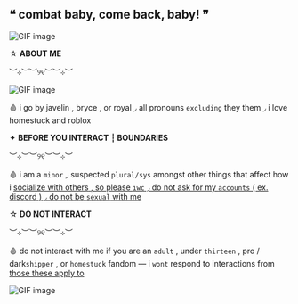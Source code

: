   ## ❝ combat baby, come back, baby! ❞
![GIF image](https://github.com/user-attachments/assets/ee95fd5d-baa8-45dc-bc56-1c6ab4849cad)


☆  **ABOUT ME**

︶⊹︶︶୨୧︶︶⊹︶

![GIF image](https://github.com/user-attachments/assets/d4b4b3a5-fda8-42f5-9e57-82f2608790db)

🩸  i  go  by  javelin  ,  bryce  ,  or  royal  ◞  all  pronouns  `excluding`  they  them ◞  i  love  homestuck  and  roblox  

✦  **BEFORE  YOU  INTERACT  ┆  BOUNDARIES**

︶⊹︶︶୨୧︶︶⊹︶

🩸  i  am  a  `minor`  ◞  suspected  `plural/sys`  amongst  other  things  that  affect  how  i  <ins>socialize  with  others<ins>  </ins>,  so  please  `iwc`  ◞  do  not  ask  for  my  `accounts`  (  ex.  discord  )  ◞  do  not  be  `sexual`  with  me

☆  **DO  NOT  INTERACT**

︶⊹︶︶୨୧︶︶⊹︶

🩸  do  not  interact  with  me  if you  are  an  `adult`  ,  under  `thirteen`  ,  pro  /  dark`shipper`  ,  or  `homestuck`  fandom  —  i  `wont`  respond  to  interactions from <ins>those these apply to<ins>

![GIF image](https://github.com/user-attachments/assets/00c32370-d1f9-4171-9285-90066093df3b)
<!--
**LPS3155/LPS3155** is a ✨ _special_ ✨ repository because its `README.md` (this file) appears on your GitHub profile.

Here are some ideas to get you started:

- 🔭 I’m currently working on ...
- 🌱 I’m currently learning ...
- 👯 I’m looking to collaborate on ...
- 🤔 I’m looking for help with ...
- 💬 Ask me about ...
- 📫 How to reach me: ...
- 😄 Pronouns: ...
- ⚡ Fun fact: ...
-->
